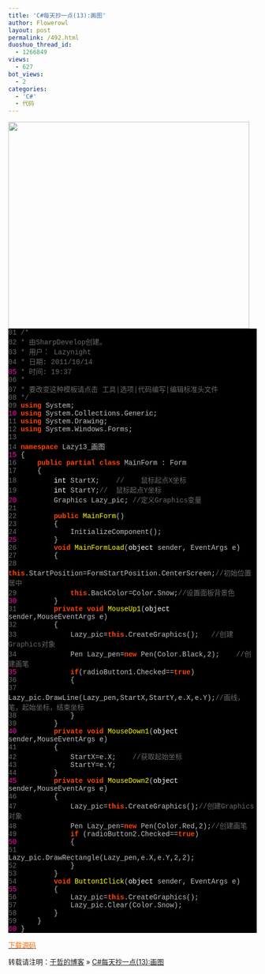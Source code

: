 ```yaml
---
title: 'C#每天抄一点(13):画图'
author: Flowerowl
layout: post
permalink: /492.html
duoshuo_thread_id:
  - 1266849
views:
  - 627
bot_views:
  - 2
categories:
  - 'C#'
  - 代码
---
```

  
<img class="aligncenter size-full wp-image-493" title="Lazynight | 夜阑" src="http://lazynight.me/wp-content/uploads/2011/10/20111014211558.jpg" alt="" width="489" height="419" />

<div class="source" style="font-family: '[object HTMLOptionElement]', Consolas, 'Lucida Console', 'Courier New'; color: #c0c0c0; background-color: #000000;">
  <span style="color: #696969;">01</span> <span style="color: #696969;">/*</span><br /> <span style="color: #696969;">02</span> <span style="color: #696969;"> * 由SharpDevelop创建。</span><br /> <span style="color: #696969;">03</span> <span style="color: #696969;"> * 用户： Lazynight</span><br /> <span style="color: #696969;">04</span> <span style="color: #696969;"> * 日期: 2011/10/14</span><br /> <span style="color: #f810b0;">05</span> <span style="color: #696969;"> * 时间: 19:37</span><br /> <span style="color: #696969;">06</span> <span style="color: #696969;"> * </span><br /> <span style="color: #696969;">07</span> <span style="color: #696969;"> * 要改变这种模板请点击 工具|选项|代码编写|编辑标准头文件</span><br /> <span style="color: #696969;">08</span> <span style="color: #696969;"> */</span><br /> <span style="color: #696969;">09</span> <span style="color: #ff4400; font-weight: bold;">using</span> <span style="color: #c0c0c0;">System</span>;<br /> <span style="color: #f810b0;">10</span> <span style="color: #ff4400; font-weight: bold;">using</span> <span style="color: #c0c0c0;">System.Collections.Generic</span>;<br /> <span style="color: #696969;">11</span> <span style="color: #ff4400; font-weight: bold;">using</span> <span style="color: #c0c0c0;">System.Drawing</span>;<br /> <span style="color: #696969;">12</span> <span style="color: #ff4400; font-weight: bold;">using</span> <span style="color: #c0c0c0;">System.Windows.Forms</span>;<br /> <span style="color: #696969;">13</span><br /> <span style="color: #696969;">14</span> <span style="color: #ff4400; font-weight: bold;">namespace</span> <span style="color: #c0c0c0;">Lazy13_</span><span style="color: #c0c0c0;">画图</span><br /> <span style="color: #f810b0;">15</span> <span style="color: #c0c0c0;">{</span><br /> <span style="color: #696969;">16</span>     <span style="color: #ff4400; font-weight: bold;">public</span> <span style="color: #ff4400; font-weight: bold;">partial</span> <span style="color: #ff4400; font-weight: bold;">class</span> <span style="color: #c0c0c0;">MainForm</span> <span style="color: #c0c0c0;">:</span> <span style="color: #c0c0c0;">Form</span><br /> <span style="color: #696969;">17</span>     <span style="color: #c0c0c0;">{</span><br /> <span style="color: #696969;">18</span>         <span style="color: #ffffff;">int</span> <span style="color: #c0c0c0;">StartX</span>;    <span style="color: #696969;">//    鼠标起点X坐标</span><br /> <span style="color: #696969;">19</span>         <span style="color: #ffffff;">int</span> <span style="color: #c0c0c0;">StartY</span>;<span style="color: #696969;">//  鼠标起点Y坐标</span><br /> <span style="color: #f810b0;">20</span>         <span style="color: #c0c0c0;">Graphics</span> <span style="color: #c0c0c0;">Lazy_pic</span>; <span style="color: #696969;">//定义Graphics变量</span><br /> <span style="color: #696969;">21</span><br /> <span style="color: #696969;">22</span>         <span style="color: #ff4400; font-weight: bold;">public</span> <span style="color: #ffff00;">MainForm</span>()<br /> <span style="color: #696969;">23</span>         <span style="color: #c0c0c0;">{</span><br /> <span style="color: #696969;">24</span>             <span style="color: #c0c0c0;">InitializeComponent</span>();<br /> <span style="color: #f810b0;">25</span>         <span style="color: #c0c0c0;">}</span><br /> <span style="color: #696969;">26</span>         <span style="color: #ff4400; font-weight: bold;">void</span> <span style="color: #ffff00;">MainFormLoad</span>(<span style="color: #ffffff;">object</span> <span style="color: #c0c0c0;">sender</span><span style="color: #c0c0c0;">,</span> <span style="color: #c0c0c0;">EventArgs</span> <span style="color: #c0c0c0;">e</span>)<br /> <span style="color: #696969;">27</span>         <span style="color: #c0c0c0;">{</span><br /> <span style="color: #696969;">28</span>             <span style="color: #ff4400; font-weight: bold;">this</span><span style="color: #c0c0c0;">.</span><span style="color: #c0c0c0;">StartPosition</span><span style="color: #c0c0c0;">=</span><span style="color: #c0c0c0;">FormStartPosition</span><span style="color: #c0c0c0;">.</span><span style="color: #c0c0c0;">CenterScreen</span>;<span style="color: #696969;">//初始位置居中</span><br /> <span style="color: #696969;">29</span>             <span style="color: #ff4400; font-weight: bold;">this</span><span style="color: #c0c0c0;">.</span><span style="color: #c0c0c0;">BackColor</span><span style="color: #c0c0c0;">=</span><span style="color: #c0c0c0;">Color</span><span style="color: #c0c0c0;">.</span><span style="color: #c0c0c0;">Snow</span>;<span style="color: #696969;">//设置面板背景色</span><br /> <span style="color: #f810b0;">30</span>         <span style="color: #c0c0c0;">}</span><br /> <span style="color: #696969;">31</span>         <span style="color: #ff4400; font-weight: bold;">private</span> <span style="color: #ff4400; font-weight: bold;">void</span> <span style="color: #ffff00;">MouseUp1</span>(<span style="color: #ffffff;">object</span> <span style="color: #c0c0c0;">sender</span><span style="color: #c0c0c0;">,</span><span style="color: #c0c0c0;">MouseEventArgs</span> <span style="color: #c0c0c0;">e</span>)<br /> <span style="color: #696969;">32</span>         <span style="color: #c0c0c0;">{</span><br /> <span style="color: #696969;">33</span>             <span style="color: #c0c0c0;">Lazy_pic</span><span style="color: #c0c0c0;">=</span><span style="color: #ff4400; font-weight: bold;">this</span><span style="color: #c0c0c0;">.</span><span style="color: #c0c0c0;">CreateGraphics</span>();   <span style="color: #696969;">//创建Graphics对象</span><br /> <span style="color: #696969;">34</span>             <span style="color: #c0c0c0;">Pen</span> <span style="color: #c0c0c0;">Lazy_pen</span><span style="color: #c0c0c0;">=</span><span style="color: #ff4400; font-weight: bold;">new</span> <span style="color: #c0c0c0;">Pen</span>(<span style="color: #c0c0c0;">Color</span><span style="color: #c0c0c0;">.</span><span style="color: #c0c0c0;">Black</span><span style="color: #c0c0c0;">,</span><span style="color: #c0c0c0;">2</span>);    <span style="color: #696969;">//创建画笔</span><br /> <span style="color: #f810b0;">35</span>             <span style="color: #ff4400; font-weight: bold;">if</span>(<span style="color: #c0c0c0;">radioButton1</span><span style="color: #c0c0c0;">.</span><span style="color: #c0c0c0;">Checked</span><span style="color: #c0c0c0;">==</span><span style="color: #ff4400; font-weight: bold;">true</span>)<br /> <span style="color: #696969;">36</span>             <span style="color: #c0c0c0;">{</span><br /> <span style="color: #696969;">37</span>                 <span style="color: #c0c0c0;">Lazy_pic</span><span style="color: #c0c0c0;">.</span><span style="color: #c0c0c0;">DrawLine</span>(<span style="color: #c0c0c0;">Lazy_pen</span><span style="color: #c0c0c0;">,</span><span style="color: #c0c0c0;">StartX</span><span style="color: #c0c0c0;">,</span><span style="color: #c0c0c0;">StartY</span><span style="color: #c0c0c0;">,</span><span style="color: #c0c0c0;">e</span><span style="color: #c0c0c0;">.</span><span style="color: #c0c0c0;">X</span><span style="color: #c0c0c0;">,</span><span style="color: #c0c0c0;">e</span><span style="color: #c0c0c0;">.</span><span style="color: #c0c0c0;">Y</span>);<span style="color: #696969;">//画线，笔，起始坐标，结束坐标</span><br /> <span style="color: #696969;">38</span>             <span style="color: #c0c0c0;">}</span><br /> <span style="color: #696969;">39</span>         <span style="color: #c0c0c0;">}</span><br /> <span style="color: #f810b0;">40</span>         <span style="color: #ff4400; font-weight: bold;">private</span> <span style="color: #ff4400; font-weight: bold;">void</span> <span style="color: #ffff00;">MouseDown1</span>(<span style="color: #ffffff;">object</span> <span style="color: #c0c0c0;">sender</span><span style="color: #c0c0c0;">,</span><span style="color: #c0c0c0;">MouseEventArgs</span> <span style="color: #c0c0c0;">e</span>)<br /> <span style="color: #696969;">41</span>         <span style="color: #c0c0c0;">{</span><br /> <span style="color: #696969;">42</span>             <span style="color: #c0c0c0;">StartX</span><span style="color: #c0c0c0;">=</span><span style="color: #c0c0c0;">e</span><span style="color: #c0c0c0;">.</span><span style="color: #c0c0c0;">X</span>;    <span style="color: #696969;">//获取起始坐标</span><br /> <span style="color: #696969;">43</span>             <span style="color: #c0c0c0;">StartY</span><span style="color: #c0c0c0;">=</span><span style="color: #c0c0c0;">e</span><span style="color: #c0c0c0;">.</span><span style="color: #c0c0c0;">Y</span>;<br /> <span style="color: #696969;">44</span>         <span style="color: #c0c0c0;">}</span><br /> <span style="color: #f810b0;">45</span>         <span style="color: #ff4400; font-weight: bold;">private</span> <span style="color: #ff4400; font-weight: bold;">void</span> <span style="color: #ffff00;">MouseDown2</span>(<span style="color: #ffffff;">object</span> <span style="color: #c0c0c0;">sender</span><span style="color: #c0c0c0;">,</span><span style="color: #c0c0c0;">MouseEventArgs</span> <span style="color: #c0c0c0;">e</span>)<br /> <span style="color: #696969;">46</span>         <span style="color: #c0c0c0;">{</span><br /> <span style="color: #696969;">47</span>             <span style="color: #c0c0c0;">Lazy_pic</span><span style="color: #c0c0c0;">=</span><span style="color: #ff4400; font-weight: bold;">this</span><span style="color: #c0c0c0;">.</span><span style="color: #c0c0c0;">CreateGraphics</span>();<span style="color: #696969;">//创建Graphics对象</span><br /> <span style="color: #696969;">48</span>             <span style="color: #c0c0c0;">Pen</span> <span style="color: #c0c0c0;">Lazy_pen</span><span style="color: #c0c0c0;">=</span><span style="color: #ff4400; font-weight: bold;">new</span> <span style="color: #c0c0c0;">Pen</span>(<span style="color: #c0c0c0;">Color</span><span style="color: #c0c0c0;">.</span><span style="color: #c0c0c0;">Red</span><span style="color: #c0c0c0;">,</span><span style="color: #c0c0c0;">2</span>);<span style="color: #696969;">//创建画笔</span><br /> <span style="color: #696969;">49</span>             <span style="color: #ff4400; font-weight: bold;">if</span> (<span style="color: #c0c0c0;">radioButton2</span><span style="color: #c0c0c0;">.</span><span style="color: #c0c0c0;">Checked</span><span style="color: #c0c0c0;">==</span><span style="color: #ff4400; font-weight: bold;">true</span>)<br /> <span style="color: #f810b0;">50</span>             <span style="color: #c0c0c0;">{</span><br /> <span style="color: #696969;">51</span>                 <span style="color: #c0c0c0;">Lazy_pic</span><span style="color: #c0c0c0;">.</span><span style="color: #c0c0c0;">DrawRectangle</span>(<span style="color: #c0c0c0;">Lazy_pen</span><span style="color: #c0c0c0;">,</span><span style="color: #c0c0c0;">e</span><span style="color: #c0c0c0;">.</span><span style="color: #c0c0c0;">X</span><span style="color: #c0c0c0;">,</span><span style="color: #c0c0c0;">e</span><span style="color: #c0c0c0;">.</span><span style="color: #c0c0c0;">Y</span><span style="color: #c0c0c0;">,</span><span style="color: #c0c0c0;">2</span><span style="color: #c0c0c0;">,</span><span style="color: #c0c0c0;">2</span>);<br /> <span style="color: #696969;">52</span>             <span style="color: #c0c0c0;">}</span><br /> <span style="color: #696969;">53</span>         <span style="color: #c0c0c0;">}</span><br /> <span style="color: #696969;">54</span>         <span style="color: #ff4400; font-weight: bold;">void</span> <span style="color: #ffff00;">Button1Click</span>(<span style="color: #ffffff;">object</span> <span style="color: #c0c0c0;">sender</span><span style="color: #c0c0c0;">,</span> <span style="color: #c0c0c0;">EventArgs</span> <span style="color: #c0c0c0;">e</span>)<br /> <span style="color: #f810b0;">55</span>         <span style="color: #c0c0c0;">{</span><br /> <span style="color: #696969;">56</span>             <span style="color: #c0c0c0;">Lazy_pic</span><span style="color: #c0c0c0;">=</span><span style="color: #ff4400; font-weight: bold;">this</span><span style="color: #c0c0c0;">.</span><span style="color: #c0c0c0;">CreateGraphics</span>();<br /> <span style="color: #696969;">57</span>             <span style="color: #c0c0c0;">Lazy_pic</span><span style="color: #c0c0c0;">.</span><span style="color: #c0c0c0;">Clear</span>(<span style="color: #c0c0c0;">Color</span><span style="color: #c0c0c0;">.</span><span style="color: #c0c0c0;">Snow</span>);<br /> <span style="color: #696969;">58</span>         <span style="color: #c0c0c0;">}</span><br /> <span style="color: #696969;">59</span>     <span style="color: #c0c0c0;">}</span><br /> <span style="color: #f810b0;">60</span> <span style="color: #c0c0c0;">}</span>
</div>

<span style="color: #ff6600;"><a href="http://down.qiannao.com/space/file/flowerowl/-4e0a-4f20-5206-4eab/Lazy13_-753b-56fe.rar/.page" target="_blank"><span style="color: #ff6600;">下载源码</span></a></span>

转载请注明：[于哲的博客][1] &raquo; [C#每天抄一点(13):画图][2]

 [1]: http://localhost/wordpress
 [2]: http://localhost/wordpress/492.html